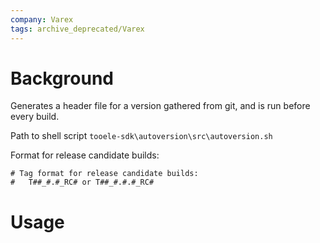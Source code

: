 ```yaml
---
company: Varex
tags: archive_deprecated/Varex
---
```

# Background
Generates a header file for a version gathered from git, and is run before every build. 

Path to shell script
`tooele-sdk\autoversion\src\autoversion.sh`

Format for release candidate builds:
```
# Tag format for release candidate builds:
#   T##_#.#_RC# or T##_#.#.#_RC#
```

# Usage